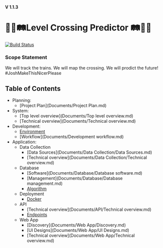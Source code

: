 **V 1.1.3**
# 🚂🙅🛤Level Crossing Predictor 🛤🙅🚂   

[![Build Status](https://travis-ci.com/joshbalfour/final-year-project.svg?token=MNpwzj1DWBzELMwhWybL&branch=master)](https://travis-ci.com/joshbalfour/final-year-project)

### Scope Statement
We will track the trains. We will map the crossing. We will prodict the future!
\#JoshMakeThisNicerPlease

## Table of Contents
* Planning:
	* [Project Plan](Documents/Project Plan.md)
* System:
	* [Top level overview](Documents/Top level overview.md)
	* [Technical overview](Documents/Technical overview.md)
* Development:
	* [Environment](Documents/environment.md)
	* [Workflow](Documents/Development workflow.md)
* Application:
	* Data Collection
		* [Data Sources](Documents/Data Collection/Data Sources.md)
		* [Technical overview](Documents/Data Collection/Technical overview.md)
	* Database
		* [Software](Documents/Database/Database software.md)
		* [Management](Documents/Database/Database management.md)
		* [Algorithm](Documents/Database/Algorithm.md)
	* Deployment
		* [Docker](Documents/Deployment/Docker.md)
	* API
		* [Technical overview](Documents/API/Technical overview.md)
		* [Endpoints](Documents/API/Endpoints.md)
	* Web App
		* [Discovery](Documents/Web App/Discovery.md)
		* [UI Designs](Documents/Web App/UI Designs.md)
		* [Technical overview](Documents/Web App/Technical overview.md)
